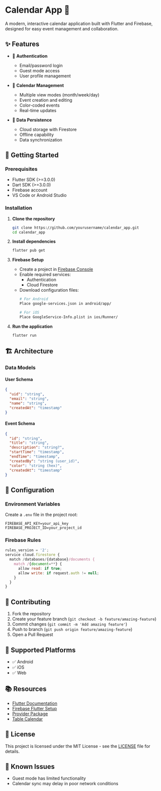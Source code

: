 # Calendar App 📅

A modern, interactive calendar application built with Flutter and Firebase, designed for easy event management and collaboration.

## ✨ Features

- 🔐 **Authentication**
  - Email/password login
  - Guest mode access
  - User profile management

- 📅 **Calendar Management**
  - Multiple view modes (month/week/day)
  - Event creation and editing
  - Color-coded events
  - Real-time updates

- 💾 **Data Persistence**
  - Cloud storage with Firestore
  - Offline capability
  - Data synchronization

## 🚀 Getting Started

### Prerequisites

- Flutter SDK (>=3.0.0)
- Dart SDK (>=3.0.0)
- Firebase account
- VS Code or Android Studio

### Installation

1. **Clone the repository**
   ```bash
   git clone https://github.com/yourusername/calendar_app.git
   cd calendar_app
   ```

2. **Install dependencies**
   ```bash
   flutter pub get
   ```

3. **Firebase Setup**
   - Create a project in [Firebase Console](https://console.firebase.google.com/)
   - Enable required services:
     - Authentication
     - Cloud Firestore
   - Download configuration files:
     ```bash
     # For Android
     Place google-services.json in android/app/
     
     # For iOS
     Place GoogleService-Info.plist in ios/Runner/
     ```

4. **Run the application**
   ```bash
   flutter run
   ```

## 🏗️ Architecture

### Data Models

#### User Schema
```json
{
  "uid": "string",
  "email": "string",
  "name": "string",
  "createdAt": "timestamp"
}
```

#### Event Schema
```json
{
  "id": "string",
  "title": "string",
  "description": "string?",
  "startTime": "timestamp",
  "endTime": "timestamp",
  "createdBy": "string (user_id)",
  "color": "string (hex)",
  "createdAt": "timestamp"
}
```

## 🔧 Configuration

### Environment Variables
Create a `.env` file in the project root:
```env
FIREBASE_API_KEY=your_api_key
FIREBASE_PROJECT_ID=your_project_id
```

### Firebase Rules
```javascript
rules_version = '2';
service cloud.firestore {
  match /databases/{database}/documents {
    match /{document=**} {
      allow read: if true;
      allow write: if request.auth != null;
    }
  }
}
```

## 🤝 Contributing

1. Fork the repository
2. Create your feature branch (`git checkout -b feature/amazing-feature`)
3. Commit changes (`git commit -m 'Add amazing feature'`)
4. Push to branch (`git push origin feature/amazing-feature`)
5. Open a Pull Request

## 📱 Supported Platforms

- ✅ Android
- ✅ iOS
- ✅ Web

## 📚 Resources

- [Flutter Documentation](https://flutter.dev/docs)
- [Firebase Flutter Setup](https://firebase.flutter.dev/docs/overview/)
- [Provider Package](https://pub.dev/packages/provider)
- [Table Calendar](https://pub.dev/packages/table_calendar)

## 📄 License

This project is licensed under the MIT License - see the [LICENSE](LICENSE) file for details.

## 🐛 Known Issues

- Guest mode has limited functionality
- Calendar sync may delay in poor network conditions

